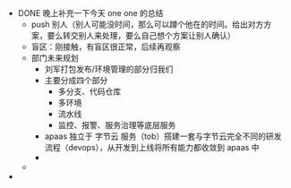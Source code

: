 - DONE 晚上补充一下今天 one one 的总结
	- push 别人（别人可能没时间，那么可以蹲个他在的时间。给出对方方案，要么转交别人来处理，要么自己想个方案让别人确认）
	- 盲区：刚接触，有盲区很正常，后续再观察
	- 部门未来规划
		- 刘军打包发布/环境管理的部分归我们
		- 主要分成四个部分
			- 多分支、代码仓库
			- 多环境
			- 流水线
			- 监控、报警、服务治理等底层服务
		- apaas 独立于 字节云 服务（tob）搭建一套与字节云完全不同的研发流程（devops），从开发到上线将所有能力都收敛到 apaas 中
		-
	-
-